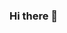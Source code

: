 ### Hi there 👋

<!--
**AdityaRay456/AdityaRay456** is a ✨ _special_ ✨ repository because its `README.md` (this file) appears on your GitHub profile.

Here are some ideas to get you started:

- 🔭 I’m currently working on ...
- 🌱 I’m currently learning .DSA, WEBDEVELOPMENT..
- 👯 I’m looking to collaborate on ...
- 🤔 I’m looking for help with ...
- 💬 Ask me about ...
- 📫 How to reach me: ...@aray14149@gmail.com
- 😄 Pronouns: ...
- ⚡ Fun fact: ...
-->
